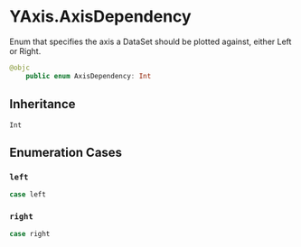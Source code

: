 # YAxis.AxisDependency

Enum that specifies the axis a DataSet should be plotted against, either Left or Right.

``` swift
@objc
    public enum AxisDependency: Int
```

## Inheritance

`Int`

## Enumeration Cases

### `left`

``` swift
case left
```

### `right`

``` swift
case right
```
